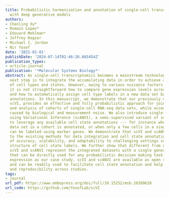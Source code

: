 ```yaml
---
title: Probabilistic harmonization and annotation of single-cell transcriptomics data
  with deep generative models
authors:
- Chenling Xu*
- Romain Lopez*
- Edouard Mehlman*
- Jeffrey Regier
- Michael I. Jordan
- Nir Yosef
date: '2021-01-01'
publishDate: '2024-07-14T02:46:26.665454Z'
publication_types:
- article-journal
publication: '*Molecular Systems Biology*'
abstract: As single-cell transcriptomics becomes a mainstream technology, the natural
  next step is to integrate the accumulating data in order to achieve a common ontology
  of cell types and states. However, owing to various nuisance factors of variation,
  it is not straightforward how to compare gene expression levels across data sets
  and how to automatically assign cell type labels in a new data set based on existing
  annotations. In this manuscript, we demonstrate that our previously developed method,
  scVI, provides an effective and fully probabilistic approach for joint representation
  and analysis of cohorts of single-cell RNA-seq data sets, while accounting for uncertainty
  caused by biological and measurement noise. We also introduce single-cell ANnotation
  using Variational Inference (scANVI), a semi-supervised variant of scVI designed
  to leverage any available cell state annotations --- for instance when only one
  data set in a cohort is annotated, or when only a few cells in a single data set
  can be labeled using marker genes. We demonstrate that scVI and scANVI compare favorably
  to the existing methods for data integration and cell state annotation in terms
  of accuracy, scalability, and adaptability to challenging settings such as a hierarchical
  structure of cell state labels. We further show that different from existing methods,
  scVI and scANVI represent the integrated datasets with a single generative model
  that can be directly used for any probabilistic decision making task, using differential
  expression as our case study. scVI and scANVI are available as open source software
  and can be readily used to facilitate cell state annotation and help ensure consistency
  and reproducibility across studies.
tags:
- journal
url_pdf: https://www.embopress.org/doi/full/10.15252/msb.20209620
url_code: https://github.com/YosefLab/scVI
---
```

